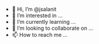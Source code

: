 - 👋 Hi, I’m @jsalanit
- 👀 I’m interested in ...
- 🌱 I’m currently learning ...
- 💞️ I’m looking to collaborate on ...
- 📫 How to reach me ...

<!---
jsalanit/jsalanit is a ✨ special ✨ repository because its `README.md` (this file) appears on your GitHub profile.
You can click the Preview link to take a look at your changes.
--->
